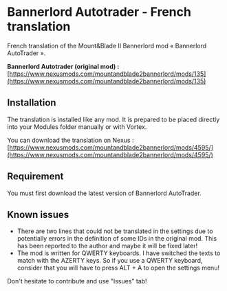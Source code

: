 # Bannerlord Autotrader - French translation

French translation of the Mount&amp;Blade II Bannerlord mod « Bannerlord AutoTrader ».

**Bannerlord Autotrader (original mod) :** [https://www.nexusmods.com/mountandblade2bannerlord/mods/135](https://www.nexusmods.com/mountandblade2bannerlord/mods/135)

## Installation

The translation is installed like any mod. It is prepared to be placed directly into your Modules folder manually or with Vortex.

You can download the translation on Nexus : [https://www.nexusmods.com/mountandblade2bannerlord/mods/4595/](https://www.nexusmods.com/mountandblade2bannerlord/mods/4595/)

## Requirement

You must first download the latest version of Bannerlord AutoTrader.

## Known issues

* There are two lines that could not be translated in the settings due to potentially errors in the definition of some IDs in the original mod. This has been reported to the author and maybe it will be fixed later!
* The mod is written for QWERTY keyboards. I have switched the texts to match with the AZERTY keys. So if you use a QWERTY keyboard, consider that you will have to press ALT + A to open the settings menu!

Don't hesitate to contribute and use "Issues" tab!
    
